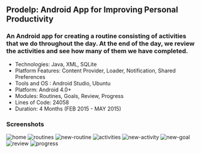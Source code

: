 ## Prodelp: Android App for Improving Personal Productivity
### An Android app for creating a routine consisting of activities that we do throughout the day. At the end of the day, we review the activities and see how many of them we have completed.


* Technologies: Java, XML, SQLite
* Platform Features: Content Provider, Loader, Notification, Shared Preferences  
* Tools and OS : Android Studio, Ubuntu
* Platform: Android 4.0+
* Modules: Routines, Goals, Review, Progress
* Lines of Code:  24058
* Duration: 4 Months (FEB 2015 - MAY 2015)

### Screenshots

![home](screenshots/home.png)
![routines](screenshots/routines.png)
![new-routine](screenshots/new-routine.png)
![activities](screenshots/activities.png)
![new-activity](screenshots/new-activity.png)
![new-goal](screenshots/new-goal.png)
![review](screenshots/review.png)
![progress](screenshots/progress.png)
